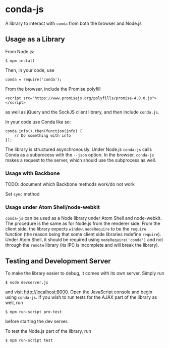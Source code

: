 # conda-js

A library to interact with `conda` from both the browser and Node.js

## Usage as a Library

From Node.js:

    $ npm install

Then, in your code, use

    conda = require('conda');

From the browser, include the Promise polyfill

    <script src="https://www.promisejs.org/polyfills/promise-4.0.0.js"></script>

as well as jQuery and the SockJS client library, and then include `conda.js`.


In your code use Conda like so:

    conda.info().then(function(info) {
        // Do something with info
    });

The library is structured asynchronously. Under Node.js `conda-js` calls
Conda as a subprocess with the `--json` option. In the browser, `conda-js`
makes a request to the server, which should use the subprocess as well.

### Usage with Backbone

TODO: document which Backbone methods work/do not work

Set `sync` method

### Usage under Atom Shell/node-webkit

`conda-js` can be used as a Node library under Atom Shell and
node-webkit. The procedure is the same as for Node.js from the renderer
side. From the client side, the library expects `window.nodeRequire` to be
the `require` function (the reason being that some client side libraries
redefine `require`). Under Atom Shell, it should be required using
`nodeRequire('conda')` and not through the `remote` library (its IPC is
incomplete and will break the library).

## Testing and Development Server

To make the library easier to debug, it comes with its own server. Simply
run

    $ node devserver.js

and visit [http://localhost:8000](http://localhost:8000). Open the
JavaScript console and begin using `conda-js`. If you wish to run tests for
the AJAX part of the library as well, run

    $ npm run-script pre-test

before starting the dev server.

To test the Node.js part of the library, run

    $ npm run-script test
